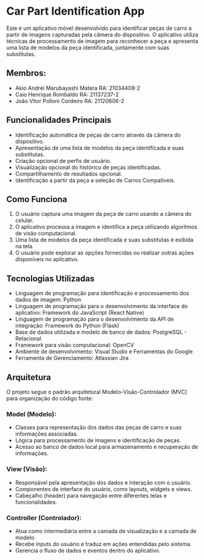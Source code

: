 # Car Part Identification App

Este é um aplicativo móvel desenvolvido para identificar peças de carro a partir de imagens capturadas pela câmera do dispositivo. O aplicativo utiliza técnicas de processamento de imagem para reconhecer a peça e apresenta uma lista de modelos da peça identificada, juntamente com suas substitutas.

## Membros:
- Akio Andrei Marubayashi Matera RA: 21034408-2
- Caio Henrique Rombaldo RA: 21137237-2
- João Vitor Polloni Cordeiro RA: 21120606-2

## Funcionalidades Principais
- Identificação automática de peças de carro através da câmera do dispositivo.
- Apresentação de uma lista de modelos da peça identificada e suas substitutas.
- Criação opcional de perfis de usuário.
- Visualização opcional do histórico de peças identificadas.
- Compartilhamento de resultados opcional.
- Identificação a partir da peça a seleção de Carros Compatíveis.

## Como Funciona
1. O usuário captura uma imagem da peça de carro usando a câmera do celular.
2. O aplicativo processa a imagem e identifica a peça utilizando algoritmos de visão computacional.
3. Uma lista de modelos da peça identificada e suas substitutas é exibida na tela.
4. O usuário pode explorar as opções fornecidas ou realizar outras ações disponíveis no aplicativo.

## Tecnologias Utilizadas
- Linguagem de programação para identificação e processamento dos dados de imagem: Python
- Linguagem de programação para o desenvolvimento da interface do aplicativo: Framework do JavaScript (React Native)
- Linguagem de programação para o desenvolvimento da API de integração: Framework do Python (Flask)
- Base de dados utilizada e modelo de banco de dados: PostgreSQL - Relacional
- Framework para visão computacional: OpenCV
- Ambiente de desenvolvimento: Visual Studio e Ferramentas do Google
- Ferramenta de Gerenciamento: Atlassian Jira

## Arquitetura
O projeto segue o padrão arquitetural Modelo-Visão-Controlador (MVC) para organização do código fonte:

### Model (Modelo):
- Classes para representação dos dados das peças de carro e suas informações associadas.
- Lógica para processamento de imagens e identificação de peças.
- Acesso ao banco de dados local para armazenamento e recuperação de informações.

### View (Visão):
- Responsável pela apresentação dos dados e interação com o usuário.
- Componentes de interface do usuário, como layouts, widgets e views.
- Cabeçalho (header) para navegação entre diferentes telas e funcionalidades.

### Controller (Controlador):
- Atua como intermediária entre a camada de visualização e a camada de modelo.
- Recebe inputs do usuário e traduz em ações entendidas pelo sistema.
- Gerencia o fluxo de dados e eventos dentro do aplicativo.